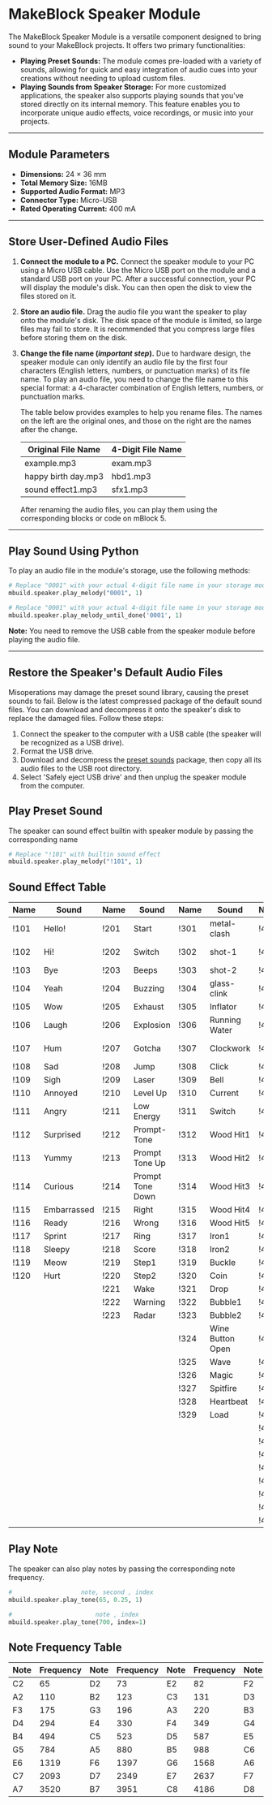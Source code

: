 # MakeBlock Speaker Module

The MakeBlock Speaker Module is a versatile component designed to bring sound to your MakeBlock projects. It offers two primary functionalities:

  * **Playing Preset Sounds:** The module comes pre-loaded with a variety of sounds, allowing for quick and easy integration of audio cues into your creations without needing to upload custom files.
  * **Playing Sounds from Speaker Storage:** For more customized applications, the speaker also supports playing sounds that you've stored directly on its internal memory. This feature enables you to incorporate unique audio effects, voice recordings, or music into your projects.

-----

## Module Parameters

  * **Dimensions:** 24 × 36 mm
  * **Total Memory Size:** 16MB
  * **Supported Audio Format:** MP3
  * **Connector Type:** Micro-USB
  * **Rated Operating Current:** 400 mA

-----

## Store User-Defined Audio Files

1.  **Connect the module to a PC.**
    Connect the speaker module to your PC using a Micro USB cable. Use the Micro USB port on the module and a standard USB port on your PC. After a successful connection, your PC will display the module's disk. You can then open the disk to view the files stored on it.

2.  **Store an audio file.**
    Drag the audio file you want the speaker to play onto the module's disk. The disk space of the module is limited, so large files may fail to store. It is recommended that you compress large files before storing them on the disk.

3.  **Change the file name (*important step*).**
    Due to hardware design, the speaker module can only identify an audio file by the first four characters (English letters, numbers, or punctuation marks) of its file name. To play an audio file, you need to change the file name to this special format: a 4-character combination of English letters, numbers, or punctuation marks.

    The table below provides examples to help you rename files. The names on the left are the original ones, and those on the right are the names after the change.

    | Original File Name | 4-Digit File Name |
    |---|---|
    | example.mp3 | exam.mp3 |
    | happy birth day.mp3 | hbd1.mp3 |
    | sound effect1.mp3 | sfx1.mp3 |

    After renaming the audio files, you can play them using the corresponding blocks or code on mBlock 5.

-----

## Play Sound Using Python

To play an audio file in the module's storage, use the following methods:

```python
# Replace "0001" with your actual 4-digit file name in your storage module
mbuild.speaker.play_melody("0001", 1)
```

```python
# Replace "0001" with your actual 4-digit file name in your storage module
mbuild.speaker.play_melody_until_done('0001', 1)
```

**Note:** You need to remove the USB cable from the speaker module before playing the audio file.

-----

## Restore the Speaker's Default Audio Files

Misoperations may damage the preset sound library, causing the preset sounds to fail. Below is the latest compressed package of the default sound files. You can download and decompress it onto the speaker's disk to replace the damaged files. Follow these steps:

1.  Connect the speaker to the computer with a USB cable (the speaker will be recognized as a USB drive).
2.  Format the USB drive.
3.  Download and decompress the [preset sounds](https://www.google.com/search?q=) package, then copy all its audio files to the USB root directory.
4.  Select 'Safely eject USB drive' and then unplug the speaker module from the computer.

## Play Preset Sound 

The speaker can sound effect builtin with speaker module by passing the corresponding name

```python
# Replace "!101" with builtin sound effect 
mbuild.speaker.play_melody("!101", 1)
```

## Sound Effect Table

| Name | Sound | Name | Sound | Name | Sound | Name | Sound | Name | Sound |Name | Sound |Name | Sound |
|---|---|---|---|---|---|---|---|---|---|---|---|---|---|
|!101|Hello!|!201|Start|!301|metal-clash|!401|"0"|!501|"Black"|!601|Quack!|!701|Airplane|
|!102|Hi!|!202|Switch|!302|shot-1|!402|"1"|!502|"Red"|!602|Chirp|!702|Police Siren|
|!103|Bye|!203|Beeps|!303|shot-2|!403|"2"|!503|"Orange"|!603|Hoofbeat|!703|Ship Horn|
|!104|Yeah|!204|Buzzing|!304|glass-clink|!404|"3"|!504|"Yellow"|!604|Whinny|!704|Bicycle|
|!105|Wow|!205|Exhaust|!305|Inflator|!405|"4"|!505|"Green"|!605|Meh|!705|Helicopter|
|!106|Laugh|!206|Explosion|!306|Running Water|!406|"5"|!506|"Cyan"|!606|Roar|!706|Train Track|
|!107|Hum|!207|Gotcha|!307|Clockwork|!407|"6"|!507|"blue"|!607|Bark|!707|Train Horn|
|!108|Sad|!208|Jump|!308|Click|!408|"7"|!508|"Purple"|!608|Moo|!708|Fire Truck|
|!109|Sigh|!209|Laser|!309|Bell|!409|"8"|
|!110|Annoyed|!210|Level Up|!310|Current|!410|"9"|
|!111|Angry|!211|Low Energy|!311|Switch|!411|"."|
|!112|Surprised|!212|Prompt-Tone|!312|Wood Hit1|!412|"A"|
|!113|Yummy|!213|Prompt Tone Up|!313|Wood Hit2|!413|"B"|
|!114|Curious|!214|Prompt Tone Down|!314|Wood Hit3|!414|"C"|
|!115|Embarrassed|!215|Right|!315|Wood Hit4|!415|"D"|
|!116|Ready|!216|Wrong|!316|Wood Hit5|!416|"E"|
|!117|Sprint|!217|Ring|!317|Iron1|!417|"F"|
|!118|Sleepy|!218|Score|!318|Iron2|!418|"G"|
|!119|Meow|!219|Step1|!319|Buckle|!419|"H"|
|!120|Hurt|!220|Step2|!320|Coin|!420|"I"|
|    |    |!221|Wake|!321|Drop|!421|"J"|
|    |    |!222|Warning|!322|Bubble1|!422|"K"|
|    |    |!223|Radar|!323|Bubble2|!423|"L"|
|    |    |    |     |!324|Wine Button Open|!424|"M"|
|    |    |    |     |!325|Wave|!425|"N"|
|    |    |    |     |!326|Magic|!426|"O"|
|    |    |    |     |!327|Spitfire|!427|"P"|
|    |    |    |     |!328|Heartbeat|!428|"Q"|
|    |    |    |     |!329|Load|!429|"R"|
|    |    |    |     |    |    |!430|"S"|
|    |    |    |     |    |    |!431|"T"|
|    |    |    |     |    |    |!432|"U"|
|    |    |    |     |    |    |!433|"V"|
|    |    |    |     |    |    |!434|"W"|
|    |    |    |     |    |    |!435|"X"|
|    |    |    |     |    |    |!436|"Y"|
|    |    |    |     |    |    |!437|"Z"|

## Play Note

The speaker can also play notes by passing the corresponding note frequency.

```python
#                   note, second , index
mbuild.speaker.play_tone(65, 0.25, 1)
```

```python
#                       note , index
mbuild.speaker.play_tone(700, index=1)
```

## Note Frequency Table

| Note | Frequency | Note | Frequency | Note | Frequency | Note | Frequency | Note | Frequency |
|---|---|---|---|---|---|---|---|---|---|
| C2 | 65 | D2 | 73 | E2 | 82 | F2 | 87 | G2 | 98 |
| A2 | 110 | B2 | 123 | C3 | 131 | D3 | 147 | E3 | 165 |
| F3 | 175 | G3 | 196 | A3 | 220 | B3 | 247 | C4 | 262 |
| D4 | 294 | E4 | 330 | F4 | 349 | G4 | 392 | A4 | 440 |
| B4 | 494 | C5 | 523 | D5 | 587 | E5 | 659 | F5 | 698 |
| G5 | 784 | A5 | 880 | B5 | 988 | C6 | 1047 | D6 | 1175 |
| E6 | 1319 | F6 | 1397 | G6 | 1568 | A6 | 1760 | B6 | 1976 |
| C7 | 2093 | D7 | 2349 | E7 | 2637 | F7 | 2794 | G7 | 3136 |
| A7 | 3520 | B7 | 3951 | C8 | 4186 | D8 | 4699 | | |


